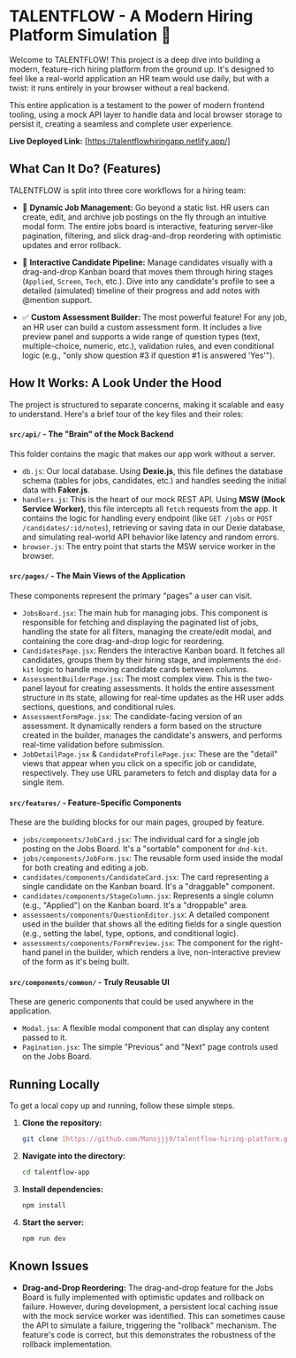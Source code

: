 # TALENTFLOW - A Modern Hiring Platform Simulation 🚀

Welcome to TALENTFLOW! This project is a deep dive into building a modern, feature-rich hiring platform from the ground up. It's designed to feel like a real-world application an HR team would use daily, but with a twist: it runs entirely in your browser without a real backend.

This entire application is a testament to the power of modern frontend tooling, using a mock API layer to handle data and local browser storage to persist it, creating a seamless and complete user experience.

**Live Deployed Link:** [https://talentflowhiringapp.netlify.app/]

## What Can It Do? (Features)

TALENTFLOW is split into three core workflows for a hiring team:

* 📝 **Dynamic Job Management:** Go beyond a static list. HR users can create, edit, and archive job postings on the fly through an intuitive modal form. The entire jobs board is interactive, featuring server-like pagination, filtering, and slick drag-and-drop reordering with optimistic updates and error rollback.

* 👥 **Interactive Candidate Pipeline:** Manage candidates visually with a drag-and-drop Kanban board that moves them through hiring stages (`Applied`, `Screen`, `Tech`, etc.). Dive into any candidate's profile to see a detailed (simulated) timeline of their progress and add notes with @mention support.

* ✅ **Custom Assessment Builder:** The most powerful feature! For any job, an HR user can build a custom assessment form. It includes a live preview panel and supports a wide range of question types (text, multiple-choice, numeric, etc.), validation rules, and even conditional logic (e.g., "only show question #3 if question #1 is answered 'Yes'").


## How It Works: A Look Under the Hood

The project is structured to separate concerns, making it scalable and easy to understand. Here's a brief tour of the key files and their roles:

#### `src/api/` - The "Brain" of the Mock Backend

This folder contains the magic that makes our app work without a server.

* `db.js`: Our local database. Using **Dexie.js**, this file defines the database schema (tables for jobs, candidates, etc.) and handles seeding the initial data with **Faker.js**.
* `handlers.js`: This is the heart of our mock REST API. Using **MSW (Mock Service Worker)**, this file intercepts all `fetch` requests from the app. It contains the logic for handling every endpoint (like `GET /jobs` or `POST /candidates/:id/notes`), retrieving or saving data in our Dexie database, and simulating real-world API behavior like latency and random errors.
* `browser.js`: The entry point that starts the MSW service worker in the browser.

#### `src/pages/` - The Main Views of the Application

These components represent the primary "pages" a user can visit.

* `JobsBoard.jsx`: The main hub for managing jobs. This component is responsible for fetching and displaying the paginated list of jobs, handling the state for all filters, managing the create/edit modal, and containing the core drag-and-drop logic for reordering.
* `CandidatesPage.jsx`: Renders the interactive Kanban board. It fetches all candidates, groups them by their hiring stage, and implements the `dnd-kit` logic to handle moving candidate cards between columns.
* `AssessmentBuilderPage.jsx`: The most complex view. This is the two-panel layout for creating assessments. It holds the entire assessment structure in its state, allowing for real-time updates as the HR user adds sections, questions, and conditional rules.
* `AssessmentFormPage.jsx`: The candidate-facing version of an assessment. It dynamically renders a form based on the structure created in the builder, manages the candidate's answers, and performs real-time validation before submission.
* `JobDetailPage.jsx` & `CandidateProfilePage.jsx`: These are the "detail" views that appear when you click on a specific job or candidate, respectively. They use URL parameters to fetch and display data for a single item.

#### `src/features/` - Feature-Specific Components

These are the building blocks for our main pages, grouped by feature.

* `jobs/components/JobCard.jsx`: The individual card for a single job posting on the Jobs Board. It's a "sortable" component for `dnd-kit`.
* `jobs/components/JobForm.jsx`: The reusable form used inside the modal for both creating and editing a job.
* `candidates/components/CandidateCard.jsx`: The card representing a single candidate on the Kanban board. It's a "draggable" component.
* `candidates/components/StageColumn.jsx`: Represents a single column (e.g., "Applied") on the Kanban board. It's a "droppable" area.
* `assessments/components/QuestionEditor.jsx`: A detailed component used in the builder that shows all the editing fields for a single question (e.g., setting the label, type, options, and conditional logic).
* `assessments/components/FormPreview.jsx`: The component for the right-hand panel in the builder, which renders a live, non-interactive preview of the form as it's being built.

#### `src/components/common/` - Truly Reusable UI

These are generic components that could be used anywhere in the application.

* `Modal.jsx`: A flexible modal component that can display any content passed to it.
* `Pagination.jsx`: The simple "Previous" and "Next" page controls used on the Jobs Board.

## Running Locally

To get a local copy up and running, follow these simple steps.

1.  **Clone the repository:**
    ```bash
    git clone [https://github.com/Manojjj9/talentflow-hiring-platform.git]
    ```
2.  **Navigate into the directory:**
    ```bash
    cd talentflow-app
    ```
3.  **Install dependencies:**
    ```bash
    npm install
    ```
4.  **Start the server:**
    ```bash
    npm run dev
    ```

## Known Issues

* **Drag-and-Drop Reordering:** The drag-and-drop feature for the Jobs Board is fully implemented with optimistic updates and rollback on failure. However, during development, a persistent local caching issue with the mock service worker was identified. This can sometimes cause the API to simulate a failure, triggering the "rollback" mechanism. The feature's code is correct, but this demonstrates the robustness of the rollback implementation.